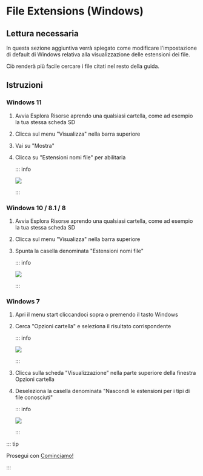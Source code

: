# File Extensions (Windows)

## Lettura necessaria

In questa sezione aggiuntiva verrà spiegato come modificare l'impostazione di default di Windows relativa alla visualizzazione delle estensioni dei file.

Ciò renderà più facile cercare i file citati nel resto della guida.

## Istruzioni

### Windows 11

1. Avvia Esplora Risorse aprendo una qualsiasi cartella, come ad esempio la tua stessa scheda SD
2. Clicca sul menu "Visualizza" nella barra superiore
3. Vai su "Mostra"
4. Clicca su "Estensioni nomi file" per abilitarla

   ::: info

   ![](/images/screenshots/windows-11-file-extensions.png)

   :::

### Windows 10 / 8.1 / 8

1. Avvia Esplora Risorse aprendo una qualsiasi cartella, come ad esempio la tua stessa scheda SD
2. Clicca sul menu "Visualizza" nella barra superiore
3. Spunta la casella denominata "Estensioni nomi file"

   ::: info

   ![](/images/screenshots/windows-10-file-extensions.png)

   :::

### Windows 7

1. Apri il menu start cliccandoci sopra o premendo il tasto Windows

2. Cerca "Opzioni cartella" e seleziona il risultato corrispondente

   ::: info

   ![](/images/screenshots/windows-7-folder-options-start-menu.png)

   :::

3. Clicca sulla scheda "Visualizzazione" nella parte superiore della finestra Opzioni cartella

4. Deseleziona la casella denominata "Nascondi le estensioni per i tipi di file conosciuti"

   ::: info

   ![](/images/screenshots/windows-7-folder-options.png)

   :::

::: tip

Prosegui con [Cominciamo!](get-started)

:::
